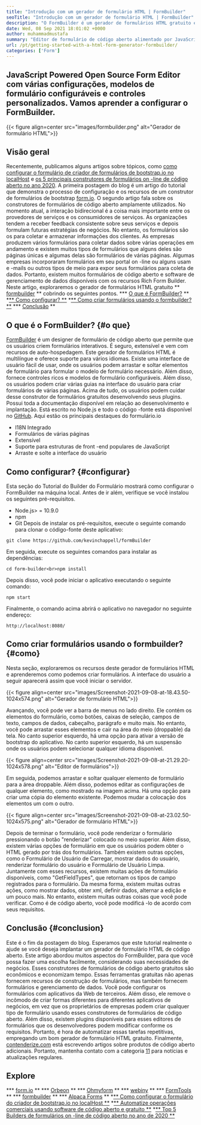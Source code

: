 ```yaml
---
title: "Introdução com um gerador de formulário HTML | FormBuilder" 
seoTitle: "Introdução com um gerador de formulário HTML | FormBuilder" 
description: "O FormBuilder é um gerador de formulários HTML gratuito e multilíngue com interface de usuário de arrastar e soltar. Siga este tutorial para aprender a configurá -lo no host local." 
date: Wed, 08 Sep 2021 18:01:02 +0000
author: muhammadmustafa
summary: "Editor de formulário de código aberto alimentado por JavaScript com várias configurações, modelos de formulário configuráveis ​​e controles personalizados. Vamos aprender a configurar o FormBuilder." 
url: /pt/getting-started-with-a-html-form-generator-formbuilder/
categories: ['Form']
---
```


## JavaScript Powered Open Source Form Editor com várias configurações, modelos de formulário configuráveis ​​e controles personalizados. Vamos aprender a configurar o FormBuilder.

{{< figure align=center src="images/formbuilder.png" alt="Gerador de formulário HTML">}}


## **Visão geral**
Recentemente, publicamos alguns artigos sobre tópicos, como [como configurar o formulário de criador de formulários de bootstrap.io no localHost][1] e [os 5 principais construtores de formulários on -line de código aberto no ano 2020][2]. A primeira postagem do blog é um artigo do tutorial que demonstra o processo de configuração e os recursos de um construtor de formulários de bootstrap [form.io][3]. O segundo artigo fala sobre os construtores de formulários de código aberto amplamente utilizados. No momento atual, a interação bidirecional é a coisa mais importante entre os provedores de serviços e os consumidores de serviços. As organizações tendem a receber feedback consistente sobre seus serviços e depois formulam futuras estratégias de negócios. No entanto, os formulários são os para coletar e armazenar informações dos clientes. As empresas produzem vários formulários para coletar dados sobre várias operações em andamento e existem muitos tipos de formulários que alguns deles são páginas únicas e algumas delas são formulários de várias páginas. Algumas empresas incorporaram formulários em seu portal on -line ou alguns usam e -mails ou outros tipos de meio para expor seus formulários para coleta de dados.
Portanto, existem muitos formulários de código aberto e software de gerenciamento de dados disponíveis com os recursos Rich Form Builder. Neste artigo, exploraremos o gerador de formulários HTML gratuito ** [formbuilder][4] ** cobrindo os seguintes pontos.
  *** [O que é FormBuilder?][5] **
  *[** Como configurar? **][6]
  *[** Como criar formulários usando o formbuilder? **][7]
  *** [Conclusão][8] **

## O que é o FormBuilder? {#o que}
[FormBuilder][4] é um designer de formulário de código aberto que permite que os usuários criem formulários interativos. É seguro, extensível e vem com recursos de auto-hospedagem. Este gerador de formulários HTML é multilíngue e oferece suporte para vários idiomas. Existe uma interface de usuário fácil de usar, onde os usuários podem arrastar e soltar elementos de formulário para formular o modelo de formulário necessário. Além disso, fornece controles ricos e modelos de formulário configuráveis. Além disso, os usuários podem criar várias guias na interface do usuário para criar formulários de várias páginas. Acima de tudo, os usuários podem cuidar desse construtor de formulários gratuitos desenvolvendo seus plugins. Possui toda a documentação disponível em relação ao desenvolvimento e implantação. Está escrito no Node.js e todo o código -fonte está disponível no [GitHub][9].
Aqui estão os principais destaques do formulário.io
  * I18N Integrado
  * Formulários de várias páginas
  * Extensível
  * Suporte para estruturas de front -end populares de JavaScript
  * Arraste e solte a interface do usuário

## Como configurar? {#configurar}
Esta seção do Tutorial do Builder do Formulário mostrará como configurar o FormBuilder na máquina local.
Antes de ir além, verifique se você instalou os seguintes pré-requisitos.
  * Node.js> = 10.9.0
  * npm
  * Git
Depois de instalar os pré-requisitos, execute o seguinte comando para clonar o código-fonte deste aplicativo:
```
git clone https://github.com/kevinchappell/formBuilder
```
Em seguida, execute os seguintes comandos para instalar as dependências:
```
cd form-builder<br>npm install 
```
Depois disso, você pode iniciar o aplicativo executando o seguinte comando:
```
npm start
```
Finalmente, o comando acima abrirá o aplicativo no navegador no seguinte endereço:
```
http://localhost:8080/
```

## Como criar formulários usando o formbuilder? {#como}
Nesta seção, exploraremos os recursos deste gerador de formulários HTML e aprenderemos como podemos criar formulários.
A interface do usuário a seguir aparecerá assim que você iniciar o servidor.

{{< figure align=center src="images/Screenshot-2021-09-08-at-18.43.50-1024x574.png" alt="Gerador de formulário HTML">}}

Avançando, você pode ver a barra de menus no lado direito. Ele contém os elementos do formulário, como botões, caixas de seleção, campos de texto, campos de dados, cabeçalho, parágrafo e muito mais. No entanto, você pode arrastar esses elementos e cair na área do meio (droppable) da tela. No canto superior esquerdo, há uma opção para ativar a versão de bootstrap do aplicativo. No canto superior esquerdo, há um suspensão onde os usuários podem selecionar qualquer idioma disponível.

{{< figure align=center src="images/Screenshot-2021-09-08-at-21.29.20-1024x578.png" alt="Editor de formulários">}}

Em seguida, podemos arrastar e soltar qualquer elemento de formulário para a área droppable. Além disso, podemos editar as configurações de qualquer elemento, como mostrado na imagem acima. Há uma opção para criar uma cópia do elemento existente. Podemos mudar a colocação dos elementos um com o outro.

{{< figure align=center src="images/Screenshot-2021-09-08-at-23.02.50-1024x575.png" alt="Gerador de formulário HTML">}}

Depois de terminar o formulário, você pode renderizar o formulário pressionando o botão "renderizar" colocado no meio superior. Além disso, existem várias opções de formulário em que os usuários podem obter o HTML gerado por trás dos formulários. Também existem outras opções, como o Formulário de Usuário de Carregar, mostrar dados do usuário, renderizar formulário do usuário e Formulário de Usuário Limpa. Juntamente com esses recursos, existem muitas ações de formulário disponíveis, como "GetFieldTypes", que retornam os tipos de campo registrados para o formulário. Da mesma forma, existem muitas outras ações, como mostrar dados, obter xml, definir dados, alternar a edição e um pouco mais. No entanto, existem muitas outras coisas que você pode verificar. Como é de código aberto, você pode modificá -lo de acordo com seus requisitos.

## Conclusão {#conclusion}
Este é o fim da postagem do blog. Esperamos que este tutorial realmente o ajude se você deseja implantar um gerador de formulário HTML de código aberto. Este artigo abordou muitos aspectos do FormBuilder, para que você possa fazer uma escolha facilmente, considerando suas necessidades de negócios. Esses construtores de formulários de código aberto gratuitos são econômicos e economizam tempo. Essas ferramentas gratuitas não apenas fornecem recursos de construção de formulários, mas também fornecem formulários e gerenciamento de dados. Você pode configurar os formulários com aplicativos da Web de terceiros. Além disso, ele remove o incômodo de criar formas diferentes para diferentes aplicativos de negócios, em vez que os proprietários de empresas podem criar qualquer tipo de formulário usando esses construtores de formulários de código aberto. Além disso, existem plugins disponíveis para esses editores de formulários que os desenvolvedores podem modificar conforme os requisitos. Portanto, é hora de automatizar essas tarefas repetitivas, empregando um bom gerador de formulário HTML gratuito.
Finalmente, [contenderize.com][10] está escrevendo artigos sobre produtos de código aberto adicionais. Portanto, mantenha contato com a categoria [11][11] para notícias e atualizações regulares.

## Explore
  *** [form.io][3] **
  *** [Orbeon][12] **
  *** [Ohmyform][13] **
  *** [webiny][14] **
  *** [FormTools][15] **
  *** [formbuilder][4] **
  *** [Alpaca Forms][16] **
  *[** Como configurar o formulário do criador de bootstrap.io no localHost **][1]
  *[** Automatize operações comerciais usando software de código aberto e gratuito **][17]
  *[** Top 5 Builders de formulários on -line de código aberto no ano de 2020 **][2]

  
[1]: https://blog.containerize.com/form/how-to-setup-bootstrap-form-creator-formio-on-localhost/
[2]: https://blog.containerize.com/form/top-5-open-source-online-form-builders-in-year-2020/
[3]: https://products.containerize.com/form/formio/
[4]: https://products.containerize.com/form/formbuilder/
[5]: #what
[6]: #setup
[7]: #how
[8]: #Conclusion
[9]: https://github.com/kevinchappell/formBuilder
[10]: https://www.containerize.com/
[11]: https://products.containerize.com/healthcare-technologies/
[12]: https://products.containerize.com/form/orbeon/
[13]: https://products.containerize.com/form/ohmyform/
[14]: https://products.containerize.com/form/webiny/
[15]: https://products.containerize.com/form/formtools/
[16]: https://products.containerize.com/form/alpaca/
[17]: https://blog.containerize.com/blogging/automate-business-operations-using-open-source-software/
